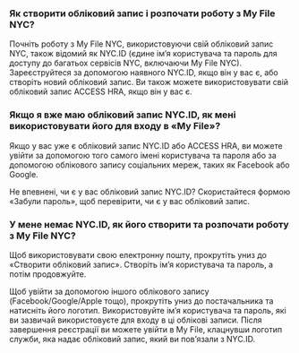 ### Як створити обліковий запис і розпочати роботу з My File NYC?

Почніть роботу з My File NYC, використовуючи свій обліковий запис NYC, також відомий як NYC.ID (єдине ім’я користувача та пароль для доступу до багатьох сервісів NYC, включаючи My File NYC). Зареєструйтеся за допомогою наявного NYC.ID, якщо він у вас є, або створіть новий обліковий запис. Ви також можете використовувати свій обліковий запис ACCESS HRA, якщо він у вас є.

### Якщо я вже маю обліковий запис NYC.ID, як мені використовувати його для входу в «My File»?

Якщо у вас уже є обліковий запис NYC.ID або ACCESS HRA, ви можете увійти за допомогою того самого імені користувача та пароля або за допомогою облікового запису соціальних мереж, таких як Facebook або Google.

Не впевнені, чи є у вас обліковий запис NYC.ID? Скористайтеся формою «Забули пароль», щоб перевірити, чи є у вас обліковий запис.

### У мене немає NYC.ID, як його створити та розпочати роботу з My File NYC?

Щоб використовувати свою електронну пошту, прокрутіть униз до «Створити обліковий запис». Створіть ім’я користувача та пароль, а потім продовжуйте.

Щоб увійти за допомогою іншого облікового запису (Facebook/Google/Apple тощо), прокрутіть униз до постачальника та натисніть його логотип. Використовуйте ім’я користувача та пароль, які ви зазвичай використовуєте для входу в ці облікові записи. Після завершення реєстрації ви можете увійти в My File, клацнувши логотип служби, яка надає обліковий запис, який ви пов’язали з NYC.ID.
